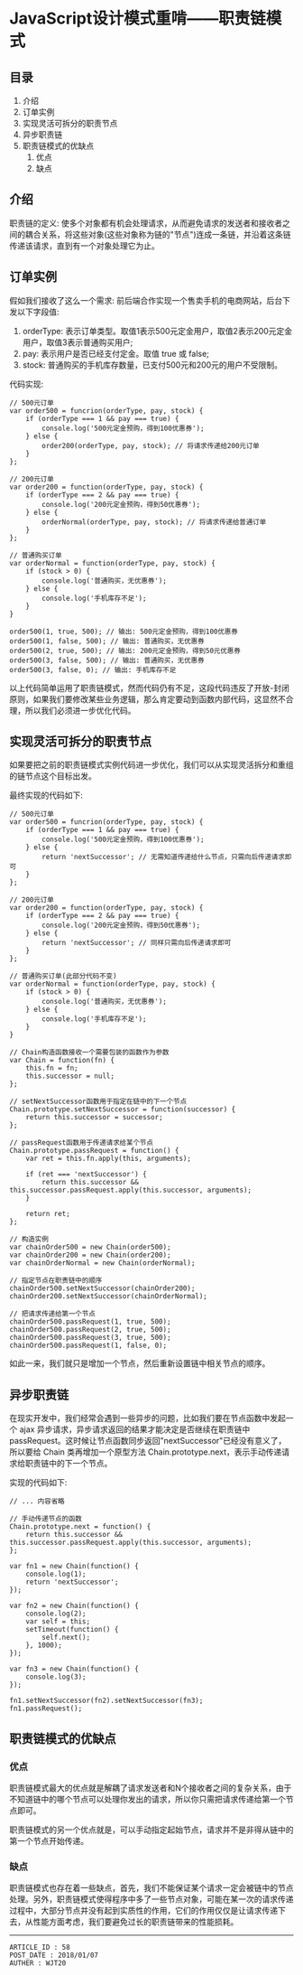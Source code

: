 
# JavaScript设计模式重啃——职责链模式 #

## 目录 ##

1. 介绍
2. 订单实例
3. 实现灵活可拆分的职责节点
4. 异步职责链
5. 职责链模式的优缺点
    1. 优点
    2. 缺点

## 介绍 ##

职责链的定义: 使多个对象都有机会处理请求，从而避免请求的发送者和接收者之间的耦合关系，将这些对象(这些对象称为链的"节点")连成一条链，并沿着这条链传递该请求，直到有一个对象处理它为止。

## 订单实例 ##

假如我们接收了这么一个需求: 前后端合作实现一个售卖手机的电商网站，后台下发以下字段值:

1. orderType: 表示订单类型。取值1表示500元定金用户，取值2表示200元定金用户，取值3表示普通购买用户;
2. pay: 表示用户是否已经支付定金。取值 true 或 false;
3. stock: 普通购买的手机库存数量，已支付500元和200元的用户不受限制。

代码实现:

```
// 500元订单
var order500 = funcrion(orderType, pay, stock) {
    if (orderType === 1 && pay === true) {
        console.log('500元定金预购，得到100优惠券');
    } else {
        order200(orderType, pay, stock); // 将请求传递给200元订单
    }
};

// 200元订单
var order200 = function(orderType, pay, stock) {
    if (orderType === 2 && pay === true) {
        console.log('200元定金预购，得到50优惠券');
    } else {
        orderNormal(orderType, pay, stock); // 将请求传递给普通订单
    }
};

// 普通购买订单
var orderNormal = function(orderType, pay, stock) {
    if (stock > 0) {
        console.log('普通购买，无优惠券');
    } else {
        console.log('手机库存不足');
    }
}

order500(1, true, 500); // 输出: 500元定金预购，得到100优惠券
order500(1, false, 500); // 输出: 普通购买，无优惠券
order500(2, true, 500); // 输出: 200元定金预购，得到50元优惠券
order500(3, false, 500); // 输出: 普通购买，无优惠券
order500(3, false, 0); // 输出: 手机库存不足
```

以上代码简单运用了职责链模式，然而代码仍有不足，这段代码违反了开放-封闭原则，如果我们要修改某些业务逻辑，那么肯定要动到函数内部代码，这显然不合理，所以我们必须进一步优化代码。

## 实现灵活可拆分的职责节点 ##

如果要把之前的职责链模式实例代码进一步优化，我们可以从实现灵活拆分和重组的链节点这个目标出发。

最终实现的代码如下:

```
// 500元订单
var order500 = funcrion(orderType, pay, stock) {
    if (orderType === 1 && pay === true) {
        console.log('500元定金预购，得到100优惠券');
    } else {
        return 'nextSuccessor'; // 无需知道传递给什么节点，只需向后传递请求即可
    }
};

// 200元订单
var order200 = function(orderType, pay, stock) {
    if (orderType === 2 && pay === true) {
        console.log('200元定金预购，得到50优惠券');
    } else {
        return 'nextSuccessor'; // 同样只需向后传递请求即可
    }
};

// 普通购买订单(此部分代码不变)
var orderNormal = function(orderType, pay, stock) {
    if (stock > 0) {
        console.log('普通购买，无优惠券');
    } else {
        console.log('手机库存不足');
    }
}

// Chain构造函数接收一个需要包装的函数作为参数
var Chain = function(fn) {
    this.fn = fn;
    this.successor = null;
};

// setNextSuccessor函数用于指定在链中的下一个节点
Chain.prototype.setNextSuccessor = function(successor) {
    return this.successor = successor;
};

// passRequest函数用于传递请求给某个节点
Chain.prototype.passRequest = function() {
    var ret = this.fn.apply(this, arguments);

    if (ret === 'nextSuccessor') {
        return this.successor && this.successor.passRequest.apply(this.successor, arguments);
    }

    return ret;
};

// 构造实例
var chainOrder500 = new Chain(order500);
var chainOrder200 = new Chain(order200);
var chainOrderNormal = new Chain(orderNormal);

// 指定节点在职责链中的顺序
chainOrder500.setNextSuccessor(chainOrder200);
chainOrder200.setNextSuccessor(chainOrderNormal);

// 把请求传递给第一个节点
chainOrder500.passRequest(1, true, 500);
chainOrder500.passRequest(2, true, 500);
chainOrder500.passRequest(3, true, 500);
chainOrder500.passRequest(1, false, 0);
```

如此一来，我们就只是增加一个节点，然后重新设置链中相关节点的顺序。

## 异步职责链 ##

在现实开发中，我们经常会遇到一些异步的问题，比如我们要在节点函数中发起一个 ajax 异步请求，异步请求返回的结果才能决定是否继续在职责链中 passRequest。这时候让节点函数同步返回"nextSuccessor"已经没有意义了，所以要给 Chain 类再增加一个原型方法 Chain.prototype.next，表示手动传递请求给职责链中的下一个节点。

实现的代码如下:

```
// ... 内容省略

// 手动传递节点的函数
Chain.prototype.next = function() {
    return this.successor && this.successor.passRequest.apply(this.successor, arguments);
};

var fn1 = new Chain(function() {
    console.log(1);
    return 'nextSuccessor';
});

var fn2 = new Chain(function() {
    console.log(2);
    var self = this;
    setTimeout(function() {
        self.next();
    }, 1000);
});

var fn3 = new Chain(function() {
    console.log(3);
});

fn1.setNextSuccessor(fn2).setNextSuccessor(fn3);
fn1.passRequest();
```

## 职责链模式的优缺点 ##

### 优点 ###

职责链模式最大的优点就是解耦了请求发送者和N个接收者之间的复杂关系，由于不知道链中的哪个节点可以处理你发出的请求，所以你只需把请求传递给第一个节点即可。

职责链模式的另一个优点就是，可以手动指定起始节点，请求并不是非得从链中的第一个节点开始传递。

### 缺点 ###

职责链模式也存在着一些缺点，首先，我们不能保证某个请求一定会被链中的节点处理。另外，职责链模式使得程序中多了一些节点对象，可能在某一次的请求传递过程中，大部分节点并没有起到实质性的作用，它们的作用仅仅是让请求传递下去，从性能方面考虑，我们要避免过长的职责链带来的性能损耗。

---

```
ARTICLE_ID : 58
POST_DATE : 2018/01/07
AUTHER : WJT20
```
